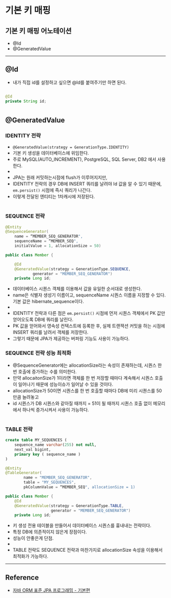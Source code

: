 # 기본 키 매핑

## 기본 키 매핑 어노테이션

- @Id
- @GeneratedValue

---

## @Id

- 내가 직접 id를 설정하고 싶으면 @Id를 붙여주기만 하면 된다.

```java

@Id
private String id;
```

#

## @GeneratedValue

### IDENTITY 전략

- `@GeneratedValue(strategy = GenerationType.IDENTITY)`
- 기본 키 생성을 데이터베이스에 위임한다.
- 주로 MySQL(AUTO_INCREMENT), PostgreSQL, SQL Server, DB2 에서 사용한다.
-
- JPA는 원래 커밋하는시점에 flush가 이루어지지만, 
- IDENTITY 전략의 경우 DB에 INSERT 쿼리를 날려야 Id 값을 알 수 있기 때문에, `em.persist()` 시점에 즉시 쿼리가 나간다.
- 이렇게 전달된 엔티티는 1차캐시에 저장된다.

#

### SEQUENCE 전략

```java
@Entity 
@SequenceGenerator( 
    name = “MEMBER_SEQ_GENERATOR", 
    sequenceName = “MEMBER_SEQ",
    initialValue = 1, allocationSize = 50) 

public class Member { 

    @Id 
    @GeneratedValue(strategy = GenerationType.SEQUENCE, 
            generator = "MEMBER_SEQ_GENERATOR") 
    private Long id; 
```

-  데이터베이스 시퀀스 객체를 이용해서 값을 유일한 순서대로 생성한다.
-  name은 식별자 생성기 이름이고, sequenceName 시퀀스 이름을 지정할 수 있다. 기본 값은 hibernate_sequence이다.
-  
-  IDENTITY 전략과 다른 점은 `em.persist()` 시점에 먼저 시퀀스 객체에서 PK 값만 얻어오도록 DB에 쿼리를 날린다.
-  PK 값을 얻어와서 영속성 컨텍스트에 등록한 후, 실제 트랜잭션 커밋을 하는 시점에 INSERT 쿼리를 날려서 객체를 저장한다. 
-  그렇기 때문에 JPA가 제공하는 버퍼링 기능도 사용이 가능하다.

### SEQUENCE 전략 성능 최적화

- @SequenceGenerator에는 allocationSize라는 속성이 존재하는데, 시퀀스 한 번 호출에 증가하는 수를 의미한다.
- 만약 allocaitonSize가 1이라면 객체를 한 번 저장할 때마다 계속해서 시퀀스 호출이 일어나기 때문에 성능이슈가 일어날 수 있을 것이다.
- allocationSize가 50이면 시퀀스를 한 번 호출할 때마다 DB에 미리 시퀀스를 50만큼 늘려놓고 
- id 시퀀스가 DB 시퀀스와 같아질 때까지 = 51이 될 때까지 시퀀스 호출 없이 메모리에서 하나씩 증가시켜서 사용이 가능하다.

#

### TABLE 전략

```sql
create table MY_SEQUENCES ( 
    sequence_name varchar(255) not null, 
    next_val bigint, 
    primary key ( sequence_name ) 
)
```

```java
@Entity 
@TableGenerator( 
        name = "MEMBER_SEQ_GENERATOR", 
        table = "MY_SEQUENCES", 
        pkColumnValue = “MEMBER_SEQ", allocationSize = 1) 

public class Member { 
    @Id 
    @GeneratedValue(strategy = GenerationType.TABLE, 
                    generator = "MEMBER_SEQ_GENERATOR") 
    private Long id;
```

- 키 생성 전용 테이블을 만들어서 데이터베이스 시퀀스를 흉내내는 전략이다.
- 특정 DB에 의존적이지 않은게 장점이다.
- 성능이 안좋은게 단점.
-
- TABLE 전략도 SEQUENCE 전략과 마찬가지로 allocationSize 속성을 이용해서 최적화가 가능하다.

---
 
## Reference

- [자바 ORM 표준 JPA 프로그래밍 - 기본편](https://www.inflearn.com/course/ORM-JPA-Basic/dashboard)

